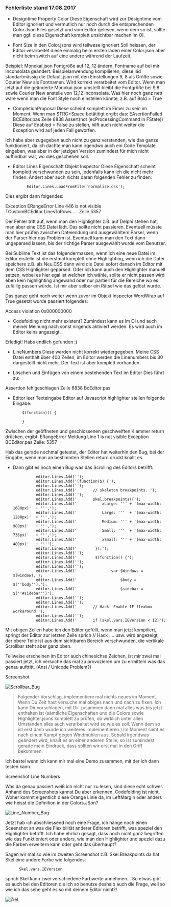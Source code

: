 <h3>Fehlerliste stand 17.08.2017</h3>

* Designtime Property Color
Diese Eigenschaft wird zur Designtime vom Editor ignoriert und vermutlich nur noch durch die entsprechenden Color.Json Files gesetzt und vom Editor gelesen, wenn dem so ist, sollte man ggf. diese Eigenschaft komplett unsichtbar machen im OI.

* Font Size in den Color.jsons wird teilwese ignoriert
Soll heissen, der Editor verarbeitet diese einmalig beim ersten laden einer Color.json aber nicht beim switch auf eine andere während der Laufzeit.

Beispiel: Monokai.json Fontgröße auf 12, 12 ändern, Fontname auf bei mir Inconsolata geändert.
Beispielanwendung kompilieren, diese läd standartmässig die Default.json mit den Einstellungen 9, 8 als Größe sowie Courier New als Fontnamen. Wird korrekt verarbeitet vom Editor. Wenn man jetzt auf die geänderte Monokai.json umstellt bleibt die Fontgröße bei 9,8 sowie Courier New anstelle von 12,12 Inconsolata. Was hier noch ganz nett wäre wenn man die Font Style noch einstellen könnte, z.B. auf Bold = True

* CompletionProposal
Diese scheint komplett im Eimer zu sein im Moment. Wenn man STRG+Space betätitigt ergibt das:
EAsertionFailed BCEditor.pas Zeile 6838  Assert(not (ecProcessingCommand in FState))
Diese auf Enabled = False zu stellen, hilft auch nicht weiter die Exception wird auf jeden Fall geworfen.

Ich habe aber zugegeben auch nicht zu ganz verstanden, wie das ganze funktioniert, da ich dachte man kann irgendwo auch ein Code Template eingeben, was aber in der jetzigen Version zumindest für mich nicht auffindbar war, wo dies geschehen soll.

* Editor Lines Eigenschaft Objekt Inspector
Diese Eigenschaft scheint komplett verschwunden zu sein, jedenfalls kann ich die nicht mehr finden.
Ändert aber auch nichts daran folgenden Fehler zu finden:

            Editor.Lines.LoadFromFile('normalize.css');

Dies ergibt dann folgendes:

Exception ERangeError Line 446 is not visible TCustomBCEditor.LinesToRows.....
Zeile 5357

Der Fehler tritt auf, wenn man den Highlighter z.B. auf Delphi stehen hat, man aber eine CSS Datei lädt. Das sollte nicht passieren. Eventuell müsste man hier prüfen zwischen Dateiendung und ausgewähltem Parser, wenn der Parser hier das Problem ist. Eventuell kann man den Text dann ungeparsed lassen, bis der richtige Parser ausgewählt wurde vom Benutzer.

Bei Sublime Text ist das folgendermassen, wenn ich eine neue Datei im Editor erstelle ist die erstmal komplett ohne Highlighting, wenn ich die Datei speichere z.B. als Neu.CSS dann wird die Datei sofort danach im Editor mit dem CSS Highlighter geparsed. Oder ich kann auch den Highlighter manuell setzen, wobei es hier egal ist welchen ich wähle, sollte er nicht passen wird eben kein highlighting angewand oder nur partiell für die Bereiche wo es zufällig passen würde. Ist mir aber selber ein Rätsel wie das gelöst wurde.

Das ganze geht noch weiter wenn zuvor im Objekt Inspector WordWrap auf True gesetzt wurde passiert folgendes:

Access violation 0x000000000

* Codefolding nicht mehr existent? Zumindest kann es im OI und auch meiner Meinung nach sonst nirgends aktiviert werden. Es wird auch im Editor keins angezeigt.

Erledigt! Habs endlich gefunden ;)

* LineNumbers
Diese werden nicht korrekt wiedergegeben. Meine CSS Datei enthält über 400 Zeilen, im Editor werden die Linenumbers bis 30 dargestellt nicht mehr. Der Text ist aber komplett vorhanden.

* Löschen und Einfügen von einem bestehenden Text im Editor
Dies führt zu:

Assertion fehlgeschlagen Zeile 6838 BcEditor.pas

* Editor leer Texteingabe
Editor auf Javascript highlighter stellen folgende Eingabe:

          $(function)() {

          }

Zwischen der geöffneten und geschlossenen geschweiften Klammer return drücken, ergibt:
ERangeError Meldung Line 1 is not visible Exception BCEditor.pas Zeile: 5357

Hab das gerade nochmal getestet, der Editor hat weiterhin den Bug, bei der Eingabe, wenn man an bestimmten Stellen return drückt knallt es.

* Dann gibt es noch einen Bug was das Scrolling des Editors betrifft:

                editor.Lines.Add('');
                editor.Lines.Add('(function($) {');
                editor.Lines.Add('');
                editor.Lines.Add('       // skeleton breakpoints. ');
                editor.Lines.Add('');
                editor.Lines.Add('       skel.breakpoints({');
                editor.Lines.Add('           xLarge: ''' + '(max-width: 1680px)'  + ''',');
                editor.Lines.Add('           Large: '''  + '(max-width: 1280px)'  + ''',');
                editor.Lines.Add('           Medium: ''' + '(max-width: 980px)'   + ''',');
                editor.Lines.Add('           Small: '''  + '(max-width: 736px)'   + ''',');
                editor.Lines.Add('           xSmall: ''' + '(max-width: 480px)'   + '''');
                editor.Lines.Add('        });');
                editor.Lines.Add('');
                editor.Lines.Add('        $(function() {');
                editor.Lines.Add('');
                editor.Lines.Add('');
                editor.Lines.Add('               var $Windows = $(window),');
                editor.Lines.Add('                   $body = $(''body''),');
                editor.Lines.Add('                   $sidebar = $(''#sidebar'')');
                editor.Lines.Add('');
                editor.Lines.Add('');
                editor.Lines.Add('       // Hack: Enable IE flexbox workaround.');
                editor.Lines.Add('');
                editor.Lines.Add('       if (skel.vars.IEVersion < 12)');

Mit obigen Zeilen habe ich den Editor gefüllt, wenn man jetzt kompiliert, springt der Editor zur letzten Zeile sprich // Hack .... usw. wird angezeigt, der obere Teile ist aus dem sichtbaren Bereich verschwunden, die vertikale Scrollbar steht aber ganz oben.

Teilweise erscheinen im Editor auch chinesichse Zeichen, ist mir zwei mal passiert jetzt, ich versuche das mal zu provozieren um zu ermitteln was das genau auftritt. (Ansi / Unicode Problem?)

Screenshot


![Scrollbar_Bug](https://github.com/Private-Storm/Blog/blob/master/BCEditor/Scrollbar_Bug.PNG)


> Folgender Vorschlag, implementiere mal nichts neues im Moment. Wenn Du Zeit hast versuche mal obiges nach und nach zu fixen. Ich kann Dir vorschlagen, mit Dir zusammen dann mal alles was bis jetzt enthalten ist (sämtliche Eigenschaften und die Colors sowie Highlighter.jsons komplett zu prüfen, ob wirklich unter allen Umständen alles auch verarbeitet wird so wie es soll. Wenn dem so ist erst dann würde ich weiteres implementieren.) Im Moment sieht es nach einem Kampf gegen Windmühlen aus. Sobald irgendwas geändert wird, knallt es an einer anderen Stelle, so ist zumindest gerade mein Eindruck, dass sollten wir erst mal in den Griff bekommen.

Ich bastel wenn ich kann mir mal eine Demo zusammen, mit der ich dann testen kann.

Screenshot Line Numbers

Was da genau passiert weiß ich nicht nur zu lesen, sind diese echt schwer.
Anhand des Screenshots kannst Du aber erkennen, Codefolding ist nicht.
Woher kommt eigentlich diese Orange Linie da, im LeftMargin oder anders wie heisst die Definition in der Colors.JSon?


![Line_Number_Bug](https://github.com/Private-Storm/Blog/blob/master/BCEditor/Editor_LinesNr_Bug.PNG)

Jetzt hab ich abschliessend noch eine Frage, ich hänge noch einen Sceenshot an was die Flexibilität anderer Editoren betrifft, was speziel den Highlighter betrifft.
Ich habe ehrlich gesagt, dass noch nicht ganz begriffen wie das Funktioniert oder anders, wie man den Highlighter und speziel dazu die Farben erweitern kann oder geht das überhaupt?

Sagen wir mal so wie im zweiten Screenshot z.B. Skel.Breakpoints da hat Skel eine andere Farbe wie folgendes:

          Skel.vars.IEVersion

sprich Skel kann zwei verschiedene Farbwerte annehmen... So etwas gibt es auch bei den Editoren die ich so benutze deshalb auch die Frage, weil so wie ich das sehe geht es so mit deinem Editor nicht?!

![Ziel](https://github.com/Private-Storm/Blog/blob/master/BCEditor/Ziel.png)
